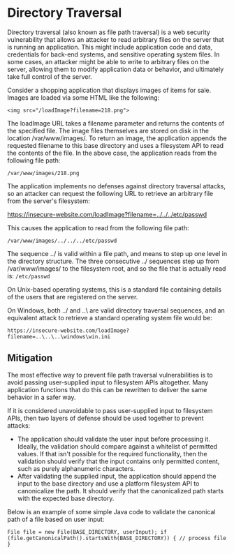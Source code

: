 # Directory Traversal

Directory traversal (also known as file path traversal) is a web security vulnerability that allows an attacker to read arbitrary files on the server that is running an application. This might include application code and data, credentials for back-end systems, and sensitive operating system files. In some cases, an attacker might be able to write to arbitrary files on the server, allowing them to modify application data or behavior, and ultimately take full control of the server.

Consider a shopping application that displays images of items for sale. Images are loaded via some HTML like the following:

`<img src="/loadImage?filename=218.png">`

The loadImage URL takes a filename parameter and returns the contents of the specified file. The image files themselves are stored on disk in the location /var/www/images/. To return an image, the application appends the requested filename to this base directory and uses a filesystem API to read the contents of the file. In the above case, the application reads from the following file path:

`/var/www/images/218.png`

The application implements no defenses against directory traversal attacks, so an attacker can request the following URL to retrieve an arbitrary file from the server's filesystem:

https://insecure-website.com/loadImage?filename=../../../etc/passwd

This causes the application to read from the following file path:

`/var/www/images/../../../etc/passwd`

The sequence ../ is valid within a file path, and means to step up one level in the directory structure. The three consecutive ../ sequences step up from /var/www/images/ to the filesystem root, and so the file that is actually read is: `/etc/passwd`

On Unix-based operating systems, this is a standard file containing details of the users that are registered on the server.

On Windows, both ../ and ..\ are valid directory traversal sequences, and an equivalent attack to retrieve a standard operating system file would be:

`https://insecure-website.com/loadImage?filename=..\..\..\windows\win.ini`

## Mitigation 

The most effective way to prevent file path traversal vulnerabilities is to avoid passing user-supplied input to filesystem APIs altogether. Many application functions that do this can be rewritten to deliver the same behavior in a safer way.

If it is considered unavoidable to pass user-supplied input to filesystem APIs, then two layers of defense should be used together to prevent attacks:

- The application should validate the user input before processing it. Ideally, the validation should compare against a whitelist of permitted values. If that isn't possible for the required functionality, then the validation should verify that the input contains only permitted content, such as purely alphanumeric characters.
- After validating the supplied input, the application should append the input to the base directory and use a platform filesystem API to canonicalize the path. It should verify that the canonicalized path starts with the expected base directory.
  
Below is an example of some simple Java code to validate the canonical path of a file based on user input:

`
File file = new File(BASE_DIRECTORY, userInput);
if (file.getCanonicalPath().startsWith(BASE_DIRECTORY)) {
        // process file
}
`